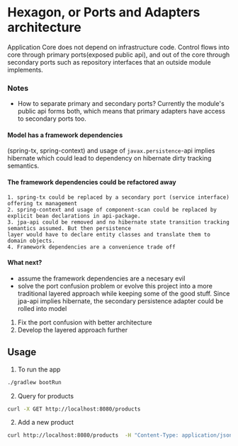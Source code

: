 # Hexagon, or Ports and Adapters architecture
Application Core does not depend on infrastructure code. Control flows into core through primary ports(exposed public 
api), and out of the core through secondary ports such as repository interfaces that an outside module implements.

### Notes
- How to separate primary and secondary ports? Currently the module's public api forms both, which means
that primary adapters have access to secondary ports too.

#### Model has a framework dependencies 
(spring-tx, spring-context) and usage of ```javax.persistence```-api implies hibernate which could lead to dependency 
on hibernate dirty tracking semantics.

#### The framework dependencies could be refactored away
    1. spring-tx could be replaced by a secondary port (service interface) offering tx management
    2. spring-context and usage of component-scan could be replaced by explicit bean declarations in api-package.
    3. jpa-api could be removed and no hibernate state transition tracking semantics assumed. But then persistence
    layer would have to declare entity classes and translate them to domain objects.
    4. Framework dependencies are a convenience trade off
    
#### What next?
- assume the framework dependencies are a necesary evil
- solve the port confusion problem or evolve this project into a more traditional layered approach while keeping some of 
the good stuff. Since jpa-api implies hibernate, the secondary persistence adapter could be rolled into model
1. Fix the port confusion with better architecture
2. Develop the layered approach further

## Usage
1. To run the app
```bash
./gradlew bootRun
```

2. Query for products
```bash
curl -X GET http://localhost:8080/products 
```

2. Add a new product
```bash
curl http://localhost:8080/products  -H "Content-Type: application/json" -d '{"name":"Java Beans"}'
```
